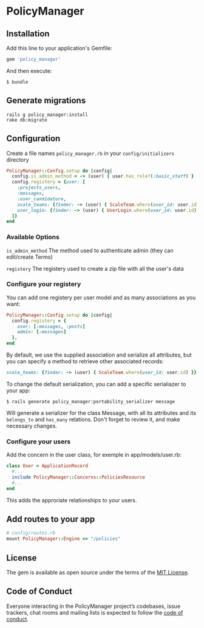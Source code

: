 # PolicyManager

## Installation

Add this line to your application's Gemfile:

```ruby
gem 'policy_manager'
```

And then execute:

    $ bundle

## Generate migrations

```
rails g policy_manager:install
rake db:migrate
```

## Configuration

Create a file names `policy_manager.rb` in your `config/initializers` directory

```ruby
PolicyManager::Config.setup do |config|
  config.is_admin_method = -> (user) { user.has_role?(:basic_staff) }
  config.registery = {user: [
    :projects_users,
    :messages,
    :user_candidature,
    scale_teams: {finder: -> (user) { ScaleTeam.where(user_id: user.id) }},
    user_login: {finder: -> (user) { UserLogin.where(user_id: user.id) }}
  ]}
end
```

### Available Options

`is_admin_method` The method used to authenticate admin (they can edit/create Terms)

`registery` The registery used to create a zip file with all the user's data

### Configure your registery

You can add one registery per user model and as many associations as you want:
```ruby
PolicyManager::Config.setup do |config|
  config.registery = {
    user: [:messages, :posts]
    admin: [:messages]
  },
end
```

By default, we use the supplied association and serialize all attributes, but you can specify a method to retrieve other associated records:
```ruby
scale_teams: {finder: -> (user) { ScaleTeam.where(user_id: user.id) }}
```

To change the default serialization, you can add a specific serialiazer to your app:
```
$ rails generate policy_manager:portability_serializer message
```
Will generate a serializer for the class Message, with all its attributes and its `belongs_to` and `has_many` relations.
Don't forget to review it, and make necessary changes.

### Configure your users

Add the concern in the user class, for exemple in app/models/user.rb:

```ruby
class User < ApplicationRecord
  #...
  include PolicyManager::Concerns::PoliciesResource
  #...
end
```

This adds the approriate relationships to your users.

## Add routes to your app
```ruby
# config/routes.rb
mount PolicyManager::Engine => "/policies"
```

## License

The gem is available as open source under the terms of the [MIT License](https://opensource.org/licenses/MIT).

## Code of Conduct

Everyone interacting in the PolicyManager project’s codebases, issue trackers, chat rooms and mailing lists is expected to follow the [code of conduct](https://github.com/[USERNAME]/policy_manager/blob/master/CODE_OF_CONDUCT.md).
